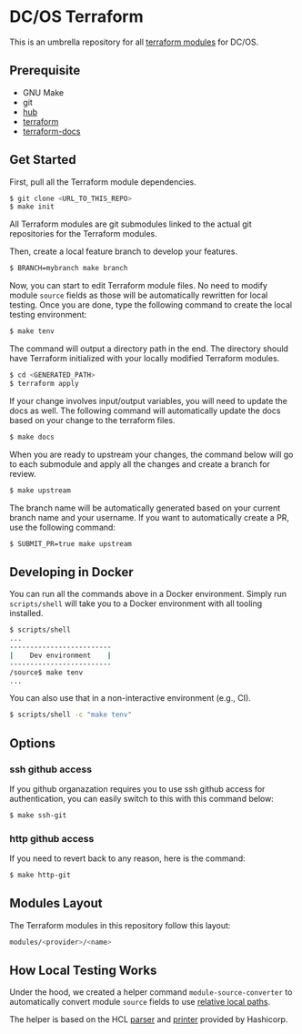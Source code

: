 # DC/OS Terraform

This is an umbrella repository for all [terraform modules](https://github.com/dcos-terraform) for DC/OS.

## Prerequisite

- GNU Make
- git
- [hub](https://hub.github.com/)
- [terraform](https://www.terraform.io/downloads.html)
- [terraform-docs](https://github.com/segmentio/terraform-docs)

## Get Started

First, pull all the Terraform module dependencies.

```bash
$ git clone <URL_TO_THIS_REPO>
$ make init
```

All Terraform modules are git submodules linked to the actual git repositories for the Terraform modules.

Then, create a local feature branch to develop your features.

```bash
$ BRANCH=mybranch make branch
```

Now, you can start to edit Terraform module files.
No need to modify module `source` fields as those will be automatically rewritten for local testing.
Once you are done, type the following command to create the local testing environment:

```bash
$ make tenv
```

The command will output a directory path in the end.
The directory should have Terraform initialized with your locally modified Terraform modules.

```bash
$ cd <GENERATED_PATH>
$ terraform apply
```

If your change involves input/output variables, you will need to update the docs as well.
The following command will automatically update the docs based on your change to the terraform files.

```bash
$ make docs
```

When you are ready to upstream your changes, the command below will go to each submodule and apply all the changes and create a branch for review.

```bash
$ make upstream
```

The branch name will be automatically generated based on your current branch name and your username.
If you want to automatically create a PR, use the following command:

```bash
$ SUBMIT_PR=true make upstream
```

## Developing in Docker

You can run all the commands above in a Docker environment.
Simply run `scripts/shell` will take you to a Docker environment with all tooling installed.

```bash
$ scripts/shell
...
-------------------------
|    Dev environment    |
-------------------------
/source$ make tenv
...
```

You can also use that in a non-interactive environment (e.g., CI).

```bash
$ scripts/shell -c "make tenv"
```

## Options

### ssh github access

If you github organazation requires you to use ssh github access for authentication, you can easily switch to this with this command below:

```bash
$ make ssh-git
```

### http github access

If you need to revert back to any reason, here is the command:

```bash
$ make http-git
```

## Modules Layout

The Terraform modules in this repository follow this layout:

```bash
modules/<provider>/<name>
```

## How Local Testing Works

Under the hood, we created a helper command `module-source-converter` to automatically convert module `source` fields to use [relative local paths](https://www.terraform.io/docs/modules/sources.html#local-paths).

The helper is based on the HCL [parser](https://github.com/hashicorp/hcl/tree/master/hcl/parser) and [printer](https://github.com/hashicorp/hcl/tree/master/hcl/printer) provided by Hashicorp.
